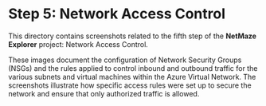 # Step 5: Network Access Control

This directory contains screenshots related to the fifth step of the **NetMaze Explorer** project: Network Access Control.

These images document the configuration of Network Security Groups (NSGs) and the rules applied to control inbound and outbound traffic for the various subnets and virtual machines within the Azure Virtual Network. The screenshots illustrate how specific access rules were set up to secure the network and ensure that only authorized traffic is allowed.
